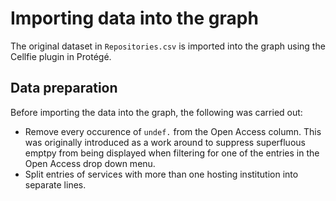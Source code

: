 # Importing data into the graph

The original dataset in `Repositories.csv` is imported into the graph using the Cellfie plugin in Protégé.

## Data preparation

Before importing the data into the graph, the following was carried out:
- Remove every occurence of `undef.` from the Open Access column. This was originally introduced as a work around to suppress superfluous emptpy from being displayed when filtering for one of the entries in the Open Access drop down menu.
- Split entries of services with more than one hosting institution into separate lines.
